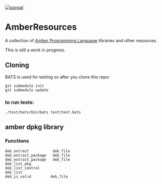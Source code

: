 [![paypal](https://www.paypalobjects.com/en_US/i/btn/btn_donate_SM.gif)](https://www.paypal.com/paypalme/rbtylee)

# AmberResources
A collection of [Amber Programming Language](https://amber-lang.com/) libraries and other resources.

This is still a work in progress. 

## Cloning

BATS is used for testing so after you clone this repo:

```
git submodule init
git submodule update
```
### to run tests:

```
./test/bats/bin/bats test/test.bats
```

## amber dpkg library


### Functions

```
deb_extract           deb_file
deb_extract_package   deb_file
deb_extract_package   deb_file
deb_list_pkg
deb_list_control
deb_list
deb_is_valid         deb_file
```

